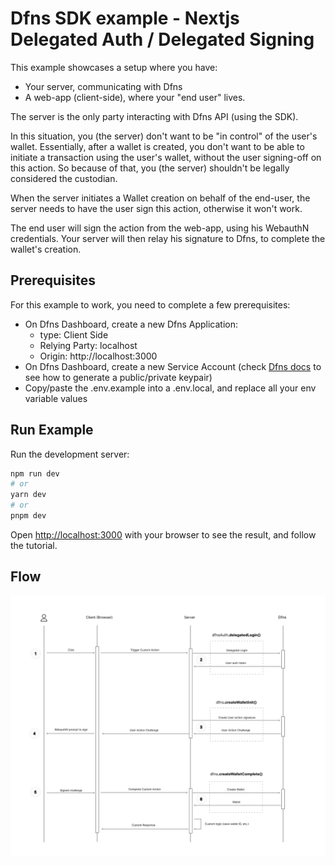 # Dfns SDK example - Nextjs Delegated Auth / Delegated Signing

This example showcases a setup where you have:

- Your server, communicating with Dfns
- A web-app (client-side), where your "end user" lives.

The server is the only party interacting with Dfns API (using the SDK).

In this situation, you (the server) don't want to be "in control" of the user's wallet. Essentially, after a wallet is created, you don't want to be able to initiate a transaction using the user's wallet, without the user signing-off on this action. So because of that, you (the server) shouldn't be legally considered the custodian.

When the server initiates a Wallet creation on behalf of the end-user, the server needs to have the user sign this action, otherwise it won't work.

The end user will sign the action from the web-app, using his WebauthN credentials. Your server will then relay his signature to Dfns, to complete the wallet's creation.

## Prerequisites

For this example to work, you need to complete a few prerequisites:

- On Dfns Dashboard, create a new Dfns Application:
  - type: Client Side
  - Relying Party: localhost
  - Origin: http://localhost:3000
- On Dfns Dashboard, create a new Service Account (check [Dfns docs](https://app.gitbook.com/o/puStYG2QYnebEAexXqmt/s/oMvt8zMQg1BzesvBRNB4/advanced-topics/authentication/credentials/access-token-credentials) to see how to generate a public/private keypair)
- Copy/paste the .env.example into a .env.local, and replace all your env variable values

## Run Example


Run the development server:

```bash
npm run dev
# or
yarn dev
# or
pnpm dev
```

Open [http://localhost:3000](http://localhost:3000) with your browser to see the result, and follow the tutorial.

## Flow

![Sequence Diagram Dfns SDK Server Side Configuration](../../../images/Dfns_Delegated_Signing_Configuration.png)